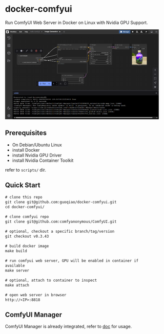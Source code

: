 # docker-comfyui

Run ComfyUI Web Server in Docker on Linux with Nvidia GPU Support.

![Hello ComfyUI](./hello-comfyui.png)

## Prerequisites

- On Debian/Ubuntu Linux
- install Docker
- install Nvidia GPU Driver
- install Nvidia Container Toolkit

refer to `scripts/` dir.

## Quick Start

```
# clone this repo
git clone git@github.com:guoqiao/docker-comfyui.git
cd docker-comfyui/

# clone comfyui repo
git clone git@github.com:comfyanonymous/ComfyUI.git

# optional, checkout a specific branch/tag/version
git checkout v0.3.43

# build docker image
make build

# run comfyui web server, GPU will be enabled in container if available
make server

# optional, attach to container to inspect
make attach

# open web server in browser
http://<IP>:8818
```

## ComfyUI Manager

ComfyUI Manager is already integrated, refer to [doc](https://docs.comfy.org/essentials/custom_node_overview#comfyui-manager) for usage.

